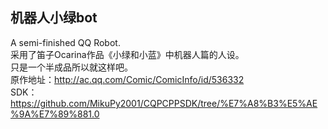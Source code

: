 ## 机器人小绿bot
A semi-finished QQ Robot.  
采用了笛子Ocarina作品《小绿和小蓝》中机器人篇的人设。  
只是一个半成品所以就这样吧。  
原作地址：http://ac.qq.com/Comic/ComicInfo/id/536332  
SDK：https://github.com/MikuPy2001/CQPCPPSDK/tree/%E7%A8%B3%E5%AE%9A%E7%89%881.0
